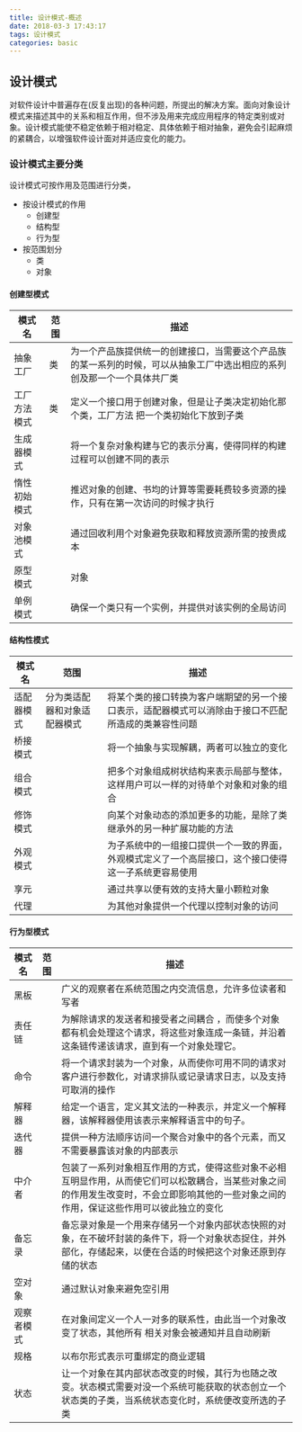 ```yaml
---
title: 设计模式-概述
date: 2018-03-3 17:43:17
tags: 设计模式
categories: basic
---
```

## 设计模式
对软件设计中普遍存在(反复出现)的各种问题，所提出的解决方案。面向对象设计模式来描述其中的关系和相互作用，但不涉及用来完成应用程序的特定类别或对象。设计模式能使不稳定依赖于相对稳定、具体依赖于相对抽象，避免会引起麻烦的紧耦合，以增强软件设计面对并适应变化的能力。
<!--more-->
###  设计模式主要分类
设计模式可按作用及范围进行分类，
 - 按设计模式的作用
   - 创建型
   - 结构型
   - 行为型
 - 按范围划分
   - 类
   - 对象
   
#### 创建型模式
模式名|范围|描述
--|--|--
抽象工厂|类|为一个产品族提供统一的创建接口，当需要这个产品族的某一系列的时候，可以从抽象工厂中选出相应的系列创及那一个一个具体共厂类
工厂方法模式|类|定义一个接口用于创建对象，但是让子类决定初始化那个类，工厂方法 把一个类初始化下放到子类
生成器模式||将一个复杂对象构建与它的表示分离，使得同样的构建过程可以创建不同的表示
惰性初始模式||推迟对象的创建、书均的计算等需要耗费较多资源的操作，只有在第一次访问的时候才执行
对象池模式||通过回收利用个对象避免获取和释放资源所需的按贵成本
原型模式||对象|用原型实例制定创建对象的种类，并且通过拷贝这些原型创建新的对象
单例模式||确保一个类只有一个实例，并提供对该实例的全局访问

#### 结构性模式
模式名|范围|描述
--|--|--
适配器模式|分为类适配器和对象适配器模式|将某个类的接口转换为客户端期望的另一个接口表示，适配器模式可以消除由于接口不匹配所造成的类兼容性问题
桥接模式||将一个抽象与实现解耦，两者可以独立的变化
组合模式||把多个对象组成树状结构来表示局部与整体，这样用户可以一样的对待单个对象和对象的组合
修饰模式||向某个对象动态的添加更多的功能，是除了类继承外的另一种扩展功能的方法
外观模式||为子系统中的一组接口提供一个一致的界面，外观模式定义了一个高层接口，这个接口使得这一子系统更容易使用
享元||通过共享以便有效的支持大量小颗粒对象
代理||为其他对象提供一个代理以控制对象的访问

#### 行为型模式
模式名|范围|描述
--|--|--
黑板||广义的观察者在系统范围之内交流信息，允许多位读者和写者
责任链||为解除请求的发送者和接受者之间耦合 ，而使多个对象都有机会处理这个请求，将这些对象连成一条链，并沿着这条链传递该请求，直到有一个对象处理它。
命令||将一个请求封装为一个对象，从而使你可用不同的请求对客户进行参数化，对请求排队或记录请求日志，以及支持可取消的操作
解释器||给定一个语言，定义其文法的一种表示，并定义一个解释器，该解释器使用该表示来解释语言中的句子。
迭代器||提供一种方法顺序访问一个聚合对象中的各个元素，而又不需要暴露该对象的内部表示
中介者||包装了一系列对象相互作用的方式，使得这些对象不必相互明显作用，从而使它们可以松散耦合，当某些对象之间的作用发生改变时，不会立即影响其他的一些对象之间的作用，保证这些作用可以彼此独立的变化
备忘录||备忘录对象是一个用来存储另一个对象内部状态快照的对象，在不破坏封装的条件下，将一个对象状态捉住，并外部化，存储起来，以便在合适的时候把这个对象还原到存储的状态
空对象||通过默认对象来避免空引用
观察者模式||在对象间定义一个人一对多的联系性，由此当一个对象改变了状态，其他所有 相关对象会被通知并且自动刷新
规格||以布尔形式表示可重绑定的商业逻辑
状态||让一个对象在其内部状态改变的时候，其行为也随之改变。状态模式需要对没一个系统可能获取的状态创立一个状态类的子类，当系统状态变化时，系统便改变所选的子类
